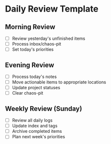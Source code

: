 # Daily Review Template

## Morning Review
- [ ] Review yesterday's unfinished items
- [ ] Process inbox/chaos-pit
- [ ] Set today's priorities

## Evening Review
- [ ] Process today's notes
- [ ] Move actionable items to appropriate locations
- [ ] Update project statuses
- [ ] Clear chaos-pit

## Weekly Review (Sunday)
- [ ] Review all daily logs
- [ ] Update index and tags
- [ ] Archive completed items
- [ ] Plan next week's priorities
